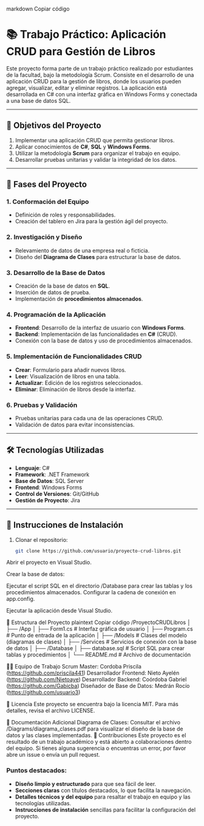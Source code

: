 markdown
Copiar código
# 📚 Trabajo Práctico: Aplicación CRUD para Gestión de Libros

Este proyecto forma parte de un trabajo práctico realizado por estudiantes de la facultad, bajo la metodología Scrum. Consiste en el desarrollo de una aplicación CRUD para la gestión de libros, donde los usuarios pueden agregar, visualizar, editar y eliminar registros. La aplicación está desarrollada en C# con una interfaz gráfica en Windows Forms y conectada a una base de datos SQL.

---

## 🌟 Objetivos del Proyecto

1. Implementar una aplicación CRUD que permita gestionar libros.
2. Aplicar conocimientos de **C#**, **SQL** y **Windows Forms**.
3. Utilizar la metodología **Scrum** para organizar el trabajo en equipo.
4. Desarrollar pruebas unitarias y validar la integridad de los datos.

---

## 📝 Fases del Proyecto

### 1. Conformación del Equipo
- Definición de roles y responsabilidades.
- Creación del tablero en Jira para la gestión ágil del proyecto.

### 2. Investigación y Diseño
- Relevamiento de datos de una empresa real o ficticia.
- Diseño del **Diagrama de Clases** para estructurar la base de datos.

### 3. Desarrollo de la Base de Datos
- Creación de la base de datos en **SQL**.
- Inserción de datos de prueba.
- Implementación de **procedimientos almacenados**.

### 4. Programación de la Aplicación
- **Frontend**: Desarrollo de la interfaz de usuario con **Windows Forms**.
- **Backend**: Implementación de las funcionalidades en **C#** (CRUD).
- Conexión con la base de datos y uso de procedimientos almacenados.

### 5. Implementación de Funcionalidades CRUD
- **Crear**: Formulario para añadir nuevos libros.
- **Leer**: Visualización de libros en una tabla.
- **Actualizar**: Edición de los registros seleccionados.
- **Eliminar**: Eliminación de libros desde la interfaz.

### 6. Pruebas y Validación
- Pruebas unitarias para cada una de las operaciones CRUD.
- Validación de datos para evitar inconsistencias.

---

## 🛠️ Tecnologías Utilizadas

- **Lenguaje**: C#
- **Framework**: .NET Framework
- **Base de Datos**: SQL Server
- **Frontend**: Windows Forms
- **Control de Versiones**: Git/GitHub
- **Gestión de Proyecto**: Jira

---

## 🚀 Instrucciones de Instalación

1. Clonar el repositorio:
   ```bash
   git clone https://github.com/usuario/proyecto-crud-libros.git
Abrir el proyecto en Visual Studio.

Crear la base de datos:

Ejecutar el script SQL en el directorio /Database para crear las tablas y los procedimientos almacenados.
Configurar la cadena de conexión en app.config.

Ejecutar la aplicación desde Visual Studio.

📂 Estructura del Proyecto
plaintext
Copiar código
/ProyectoCRUDLibros
│
├── /App
│   ├── Form1.cs           # Interfaz gráfica de usuario
│   ├── Program.cs         # Punto de entrada de la aplicación
│   ├── /Models            # Clases del modelo (diagramas de clases)
│   ├── /Services          # Servicios de conexión con la base de datos
│
├── /Database
│   ├── database.sql       # Script SQL para crear tablas y procedimientos
│
└── README.md              # Archivo de documentación

🧑‍💻 Equipo de Trabajo
    Scrum Master: Cordoba Priscila (https://github.com/priscila441)
    Desarrollador Frontend: Nieto Ayelén (https://github.com/Nietoaye)
    Desarrollador Backend: Coórdoba Gabriel (https://github.com/Gabicba)
    Diseñador de Base de Datos: Medrán Rocío (https://github.com/usuario3)
    
📜 Licencia
Este proyecto se encuentra bajo la licencia MIT. Para más detalles, revisa el archivo LICENSE.

📄 Documentación Adicional
Diagrama de Clases: Consultar el archivo /Diagrams/diagrama_clases.pdf para visualizar el diseño de la base de datos y las clases implementadas.
🤝 Contribuciones
Este proyecto es el resultado de un trabajo académico y está abierto a colaboraciones dentro del equipo. Si tienes alguna sugerencia o encuentras un error, por favor abre un issue o envía un pull request.

### Puntos destacados:
- **Diseño limpio y estructurado** para que sea fácil de leer.
- **Secciones claras** con títulos destacados, lo que facilita la navegación.
- **Detalles técnicos y del equipo** para resaltar el trabajo en equipo y las tecnologías utilizadas.
- **Instrucciones de instalación** sencillas para facilitar la configuración del proyecto.
